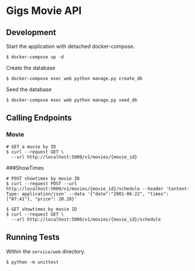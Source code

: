 # Gigs Movie API

## Development
Start the application with detached docker-compose.
```
$ docker-compose up -d
```

Create the database
```
$ docker-compose exec web python manage.py create_db
```

Seed the database
```
$ docker-compose exec web python manage.py seed_db
```

## Calling Endpoints
### Movie
```
# GET a movie by ID
$ curl --request GET \
  --url http://localhost:5000/v1/movies/{movie_id}
```

###ShowTimes
```
# POST showtimes by movie ID
$ curl --request POST --url http://localhost:5000/v1/movies/{movie_id}/schedule --header 'Content-Type: application/json' --data '{"date":"2001-06-22", "times": ["07:41"], "price": 20.20}'
```

```
$ GET showtimes by movie ID
$ curl --request GET \
  --url http://localhost:5000/v1/movies/{movie_id}/schedule
```

## Running Tests
Within the `service/web` directory.
```
$ python -m unittest
```
